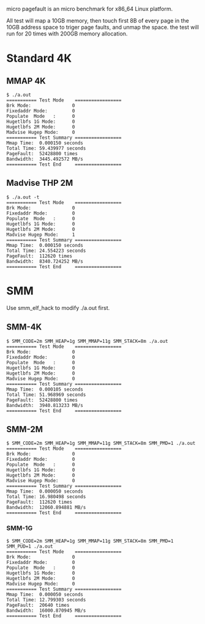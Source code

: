 micro pagefault is an micro benchmark for x86_64 Linux platform.


All test will map a 10GB memory, then touch first 8B of every page in the 10GB address space to triger page faults, and unmap the space. 
the test will run for 20 times with 200GB memory allocation.

# Standard 4K

## MMAP 4K

```
$ ./a.out 
=========== Test Mode    =================
Brk Mode:               0
Fixedaddr Mode:         0
Populate  Mode   :      0
Hugetlbfs 1G Mode:      0
Hugetlbfs 2M Mode:      0
Madvise Hugep Mode:     0
=========== Test Summary =================
Mmap Time:  0.000150 seconds
Total Time: 59.439977 seconds
PageFault:  52428800 times
Bandwidth:  3445.492572 MB/s
=========== Test End     =================
```


## Madvise THP 2M

```
$ ./a.out -t
=========== Test Mode    =================
Brk Mode:               0
Fixedaddr Mode:         0
Populate  Mode   :      0
Hugetlbfs 1G Mode:      0
Hugetlbfs 2M Mode:      0
Madvise Hugep Mode:     1
=========== Test Summary =================
Mmap Time:  0.000150 seconds
Total Time: 24.554223 seconds
PageFault:  112620 times
Bandwidth:  8340.724252 MB/s
=========== Test End     =================

```

# SMM

Use smm_elf_hack to modify ./a.out first.

## SMM-4K

```
$ SMM_CODE=2m SMM_HEAP=1g SMM_MMAP=11g SMM_STACK=8m ./a.out 
=========== Test Mode    =================
Brk Mode:               0
Fixedaddr Mode:         0
Populate  Mode   :      0
Hugetlbfs 1G Mode:      0
Hugetlbfs 2M Mode:      0
Madvise Hugep Mode:     0
=========== Test Summary =================
Mmap Time:  0.000105 seconds
Total Time: 51.968969 seconds
PageFault:  52428800 times
Bandwidth:  3940.813233 MB/s
=========== Test End     =================

```

## SMM-2M

```
$ SMM_CODE=2m SMM_HEAP=1g SMM_MMAP=11g SMM_STACK=8m SMM_PMD=1 ./a.out 
=========== Test Mode    =================
Brk Mode:               0
Fixedaddr Mode:         0
Populate  Mode   :      0
Hugetlbfs 1G Mode:      0
Hugetlbfs 2M Mode:      0
Madvise Hugep Mode:     0
=========== Test Summary =================
Mmap Time:  0.000050 seconds
Total Time: 16.980498 seconds
PageFault:  112620 times
Bandwidth:  12060.894881 MB/s
=========== Test End     =================

```

### SMM-1G

```
$ SMM_CODE=2m SMM_HEAP=1g SMM_MMAP=11g SMM_STACK=8m SMM_PMD=1 SMM_PUD=1 ./a.out 
=========== Test Mode    =================
Brk Mode:               0
Fixedaddr Mode:         0
Populate  Mode   :      0
Hugetlbfs 1G Mode:      0
Hugetlbfs 2M Mode:      0
Madvise Hugep Mode:     0
=========== Test Summary =================
Mmap Time:  0.000050 seconds
Total Time: 12.799303 seconds
PageFault:  20640 times
Bandwidth:  16000.870945 MB/s
=========== Test End     =================

```
